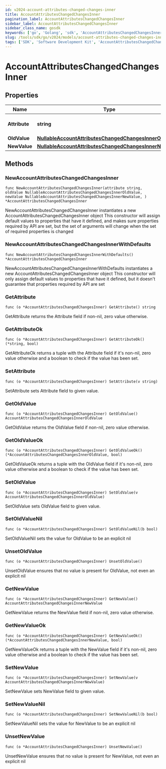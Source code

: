 ```yaml
---
id: v2024-account-attributes-changed-changes-inner
title: AccountAttributesChangedChangesInner
pagination_label: AccountAttributesChangedChangesInner
sidebar_label: AccountAttributesChangedChangesInner
sidebar_class_name: gosdk
keywords: ['go', 'Golang', 'sdk', 'AccountAttributesChangedChangesInner', 'V2024AccountAttributesChangedChangesInner'] 
slug: /tools/sdk/go/v2024/models/account-attributes-changed-changes-inner
tags: ['SDK', 'Software Development Kit', 'AccountAttributesChangedChangesInner', 'V2024AccountAttributesChangedChangesInner']
---
```


# AccountAttributesChangedChangesInner

## Properties

Name | Type | Description | Notes
------------ | ------------- | ------------- | -------------
**Attribute** | **string** | The name of the attribute. | 
**OldValue** | [**NullableAccountAttributesChangedChangesInnerOldValue**](account-attributes-changed-changes-inner-old-value) |  | 
**NewValue** | [**NullableAccountAttributesChangedChangesInnerNewValue**](account-attributes-changed-changes-inner-new-value) |  | 

## Methods

### NewAccountAttributesChangedChangesInner

`func NewAccountAttributesChangedChangesInner(attribute string, oldValue NullableAccountAttributesChangedChangesInnerOldValue, newValue NullableAccountAttributesChangedChangesInnerNewValue, ) *AccountAttributesChangedChangesInner`

NewAccountAttributesChangedChangesInner instantiates a new AccountAttributesChangedChangesInner object
This constructor will assign default values to properties that have it defined,
and makes sure properties required by API are set, but the set of arguments
will change when the set of required properties is changed

### NewAccountAttributesChangedChangesInnerWithDefaults

`func NewAccountAttributesChangedChangesInnerWithDefaults() *AccountAttributesChangedChangesInner`

NewAccountAttributesChangedChangesInnerWithDefaults instantiates a new AccountAttributesChangedChangesInner object
This constructor will only assign default values to properties that have it defined,
but it doesn't guarantee that properties required by API are set

### GetAttribute

`func (o *AccountAttributesChangedChangesInner) GetAttribute() string`

GetAttribute returns the Attribute field if non-nil, zero value otherwise.

### GetAttributeOk

`func (o *AccountAttributesChangedChangesInner) GetAttributeOk() (*string, bool)`

GetAttributeOk returns a tuple with the Attribute field if it's non-nil, zero value otherwise
and a boolean to check if the value has been set.

### SetAttribute

`func (o *AccountAttributesChangedChangesInner) SetAttribute(v string)`

SetAttribute sets Attribute field to given value.


### GetOldValue

`func (o *AccountAttributesChangedChangesInner) GetOldValue() AccountAttributesChangedChangesInnerOldValue`

GetOldValue returns the OldValue field if non-nil, zero value otherwise.

### GetOldValueOk

`func (o *AccountAttributesChangedChangesInner) GetOldValueOk() (*AccountAttributesChangedChangesInnerOldValue, bool)`

GetOldValueOk returns a tuple with the OldValue field if it's non-nil, zero value otherwise
and a boolean to check if the value has been set.

### SetOldValue

`func (o *AccountAttributesChangedChangesInner) SetOldValue(v AccountAttributesChangedChangesInnerOldValue)`

SetOldValue sets OldValue field to given value.


### SetOldValueNil

`func (o *AccountAttributesChangedChangesInner) SetOldValueNil(b bool)`

 SetOldValueNil sets the value for OldValue to be an explicit nil

### UnsetOldValue
`func (o *AccountAttributesChangedChangesInner) UnsetOldValue()`

UnsetOldValue ensures that no value is present for OldValue, not even an explicit nil
### GetNewValue

`func (o *AccountAttributesChangedChangesInner) GetNewValue() AccountAttributesChangedChangesInnerNewValue`

GetNewValue returns the NewValue field if non-nil, zero value otherwise.

### GetNewValueOk

`func (o *AccountAttributesChangedChangesInner) GetNewValueOk() (*AccountAttributesChangedChangesInnerNewValue, bool)`

GetNewValueOk returns a tuple with the NewValue field if it's non-nil, zero value otherwise
and a boolean to check if the value has been set.

### SetNewValue

`func (o *AccountAttributesChangedChangesInner) SetNewValue(v AccountAttributesChangedChangesInnerNewValue)`

SetNewValue sets NewValue field to given value.


### SetNewValueNil

`func (o *AccountAttributesChangedChangesInner) SetNewValueNil(b bool)`

 SetNewValueNil sets the value for NewValue to be an explicit nil

### UnsetNewValue
`func (o *AccountAttributesChangedChangesInner) UnsetNewValue()`

UnsetNewValue ensures that no value is present for NewValue, not even an explicit nil

